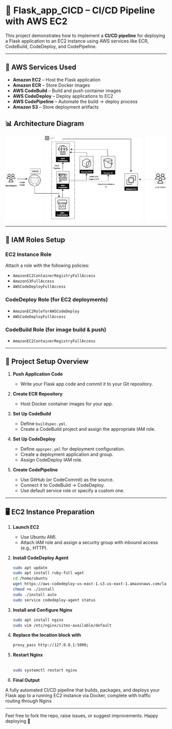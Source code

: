 # 🚀 Flask_app_CICD – CI/CD Pipeline with AWS EC2

This project demonstrates how to implement a **CI/CD pipeline** for deploying a Flask application to an EC2 instance using AWS services like ECR, CodeBuild, CodeDeploy, and CodePipeline.

---

## 🧰 AWS Services Used

- **Amazon EC2** – Host the Flask application
- **Amazon ECR** – Store Docker images
- **AWS CodeBuild** – Build and push container images
- **AWS CodeDeploy** – Deploy applications to EC2
- **AWS CodePipeline** – Automate the build → deploy process
- **Amazon S3** – Store deployment artifacts

## 📊 Architecture Diagram
![Architecture Diagram](docs/CICDEC2.drawio.png)


---

## 🔐 IAM Roles Setup

### EC2 Instance Role
Attach a role with the following policies:
- `AmazonEC2ContainerRegistryFullAccess`
- `AmazonS3FullAccess`
- `AWSCodeDeployFullAccess`

### CodeDeploy Role (for EC2 deployments)
- `AmazonEC2RoleforAWSCodeDeploy`
- `AWSCodeDeployFullAccess`

### CodeBuild Role (for image build & push)
- `AmazonEC2ContainerRegistryFullAccess`

---

## 🔧 Project Setup Overview

1. **Push Application Code**
   - Write your Flask app code and commit it to your Git repository.

2. **Create ECR Repository**
   - Host Docker container images for your app.

3. **Set Up CodeBuild**
   - Define `buildspec.yml`.
   - Create a CodeBuild project and assign the appropriate IAM role.

4. **Set Up CodeDeploy**
   - Define `appspec.yml` for deployment configuration.
   - Create a deployment application and group.
   - Assign CodeDeploy IAM role.

5. **Create CodePipeline**
   - Use GitHub (or CodeCommit) as the source.
   - Connect it to CodeBuild → CodeDeploy.
   - Use default service role or specify a custom one.

---

## 🖥️ EC2 Instance Preparation

1. **Launch EC2**
   - Use Ubuntu AMI.
   - Attach IAM role and assign a security group with inbound access (e.g., HTTP).

2. **Install CodeDeploy Agent**
   ```bash
   sudo apt update
   sudo apt install ruby-full wget
   cd /home/ubuntu
   wget https://aws-codedeploy-us-east-1.s3.us-east-1.amazonaws.com/latest/install
   chmod +x ./install
   sudo ./install auto
   sudo service codedeploy-agent status

3. **Install and Configure Nginx**
   ```bash
   sudo apt install nginx
   sudo vim /etc/nginx/sites-available/default
   
4. **Replace the location block with**
   ```bash
   proxy_pass http://127.0.0.1:5000;

5. **Restart Nginx** 
    ```bash

    sudo systemctl restart nginx


6. **Final Output**

A fully automated CI/CD pipeline that builds, packages, and deploys your Flask app to a running EC2 instance via Docker, 
complete with traffic routing through Nginx

---
Feel free to fork the repo, raise issues, or suggest improvements. Happy deploying 🚀
 
